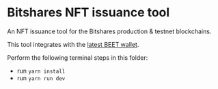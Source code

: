 # Bitshares NFT issuance tool
An NFT issuance tool for the Bitshares production & testnet blockchains.

This tool integrates with the [latest BEET wallet](https://github.com/bitshares/beet/tree/develop).

Perform the following terminal steps in this folder:
* run `yarn install`
* run `yarn run dev`